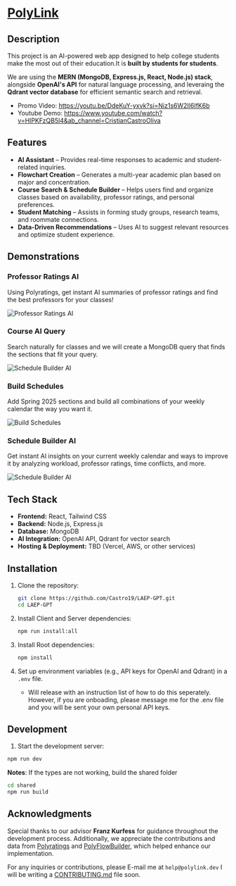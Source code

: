 # [PolyLink](https://polylink.dev)

## Description

This project is an AI-powered web app designed to help college students make the most out of their education.It is **built by students for students**.

We are using the **MERN (MongoDB, Express.js, React, Node.js) stack**, alongside **OpenAI's API** for natural language processing, and leveraing the **Qdrant vector database** for efficient semantic search and retrieval.

- Promo Video: https://youtu.be/DdeKuY-yxvk?si=Niz1s6W2Il6IfK6b
- Youtube Demo: https://www.youtube.com/watch?v=HlPKFzQB5l4&ab_channel=CristianCastroOliva

## Features

- **AI Assistant** – Provides real-time responses to academic and student-related inquiries.
- **Flowchart Creation** – Generates a multi-year academic plan based on major and concentration.
- **Course Search & Schedule Builder** – Helps users find and organize classes based on availability, professor ratings, and personal preferences.
- **Student Matching** – Assists in forming study groups, research teams, and roommate connections.
- **Data-Driven Recommendations** – Uses AI to suggest relevant resources and optimize student experience.

## Demonstrations

### Professor Ratings AI

Using Polyratings, get instant AI summaries of professor ratings and find the best professors for your classes!

![Professor Ratings AI](https://media0.giphy.com/media/v1.Y2lkPTc5MGI3NjExaTV3NGd2NzR4bHphYWQ1MHM4emMyb3dsaHV2dTJ2bXN1cXIwanV2biZlcD12MV9pbnRlcm5hbF9naWZfYnlfaWQmY3Q9Zw/SFSTMMjn0Mx7NCuzWu/giphy.gif)

### Course AI Query

Search naturally for classes and we will create a MongoDB query that finds the sections that fit your query.

![Schedule Builder AI](https://media0.giphy.com/media/v1.Y2lkPTc5MGI3NjExeDRveWdxZDg1anNheTJ5ejk3aWZpZzFscmIwZjY0ZnRnYWdsaGc3diZlcD12MV9pbnRlcm5hbF9naWZfYnlfaWQmY3Q9Zw/GevViQDkax5TKTgRUc/giphy.gif)

### Build Schedules

Add Spring 2025 sections and build all combinations of your weekly calendar the way you want it.

![Build Schedules](https://media4.giphy.com/media/v1.Y2lkPTc5MGI3NjExYWRvYmdjOGdpanF2cXE0NnMyOXB1OHZ0eXNmY3BkYXA4cTExMmRjbCZlcD12MV9pbnRlcm5hbF9naWZfYnlfaWQmY3Q9Zw/PqUQ3Qbfeb6ZRjU4zn/giphy.gif)

### Schedule Builder AI

Get instant AI insights on your current weekly calendar and ways to improve it by analyzing workload, professor ratings, time conflicts, and more.

![Schedule Builder AI](https://media3.giphy.com/media/v1.Y2lkPTc5MGI3NjExdTFlOTY5ZTA3MmJsY29uaThocmVkdHV2NGZpNmxwYzNrZmw2cjl4eCZlcD12MV9pbnRlcm5hbF9naWZfYnlfaWQmY3Q9Zw/1oDkNJu0oehVTAubbo/giphy.gif)

## Tech Stack

- **Frontend:** React, Tailwind CSS
- **Backend:** Node.js, Express.js
- **Database:** MongoDB
- **AI Integration:** OpenAI API, Qdrant for vector search
- **Hosting & Deployment:** TBD (Vercel, AWS, or other services)

## Installation

1. Clone the repository:

   ```sh
   git clone https://github.com/Castro19/LAEP-GPT.git
   cd LAEP-GPT
   ```

2. Install Client and Server dependencies:
   ```sh
   npm run install:all
   ```
3. Install Root dependencies:
   ```sh
   npm install
   ```
4. Set up environment variables (e.g., API keys for OpenAI and Qdrant) in a `.env` file.

   - Will release with an instruction list of how to do this seperately. However, if you are onboading, please message me for the .env file and you will be sent your own personal API keys.

## Development

1. Start the development server:

```sh
npm run dev
```

**Notes**: If the types are not working, build the shared folder

```sh
cd shared
npm run build
```

## Acknowledgments

Special thanks to our advisor **Franz Kurfess** for guidance throughout the development process. Additionally, we appreciate the contributions and data from [Polyratings](https://polyratings.dev/) and [PolyFlowBuilder](https://polyflowbuilder.io/), which helped enhance our implementation.

For any inquiries or contributions, please E-mail me at `help@polylink.dev`
I will be writing a [CONTRIBUTING.md](CONTRIBUTING.md) file soon.
